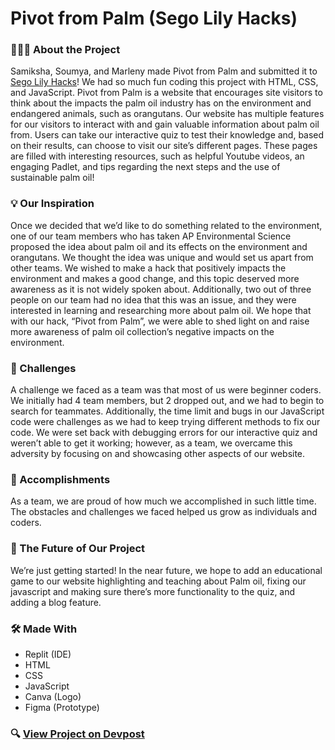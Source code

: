 # Pivot from Palm (Sego Lily Hacks)
### 👩🏽‍💻 About the Project
Samiksha, Soumya, and Marleny made Pivot from Palm and submitted it to [Sego Lily Hacks](https://segolilyhacks.com/)! We had so much fun coding this project with HTML, CSS, and JavaScript. Pivot from Palm is a website that encourages site visitors to think about the impacts the palm oil industry has on the environment and endangered animals, such as orangutans. Our website has multiple features for our visitors to interact with and gain valuable information about palm oil from. Users can take our interactive quiz to test their knowledge and, based on their results, can choose to visit our site’s different pages. These pages are filled with interesting resources, such as helpful Youtube videos, an engaging Padlet, and tips regarding the next steps and the use of sustainable palm oil!

### 💡 Our Inspiration
Once we decided that we’d like to do something related to the environment, one of our team members who has taken AP Environmental Science proposed the idea about palm oil and its effects on the environment and orangutans. We thought the idea was unique and would set us apart from other teams. We wished to make a hack that positively impacts the environment and makes a good change, and this topic deserved more awareness as it is not widely spoken about. Additionally, two out of three people on our team had no idea that this was an issue, and they were interested in learning and researching more about palm oil. We hope that with our hack, “Pivot from Palm”, we were able to shed light on and raise more awareness of palm oil collection’s negative impacts on the environment.

### 😤 Challenges
A challenge we faced as a team was that most of us were beginner coders. We initially had 4 team members, but 2 dropped out, and we had to begin to search for teammates. Additionally, the time limit and bugs in our JavaScript code were challenges as we had to keep trying different methods to fix our code. We were set back with debugging errors for our interactive quiz and weren’t able to get it working; however, as a team, we overcame this adversity by focusing on and showcasing other aspects of our website.

### 🌟 Accomplishments
As a team, we are proud of how much we accomplished in such little time. The obstacles and challenges we faced helped us grow as individuals and coders.

### 💭 The Future of Our Project
We’re just getting started! In the near future, we hope to add an educational game to our website highlighting and teaching about Palm oil, fixing our javascript and making sure there’s more functionality to the quiz, and adding a blog feature.

### 🛠 Made With
- Replit (IDE)
- HTML
- CSS
- JavaScript
- Canva (Logo)
- Figma (Prototype)

### 🔍 [View Project on Devpost](https://devpost.com/software/pivot-from-palm)

